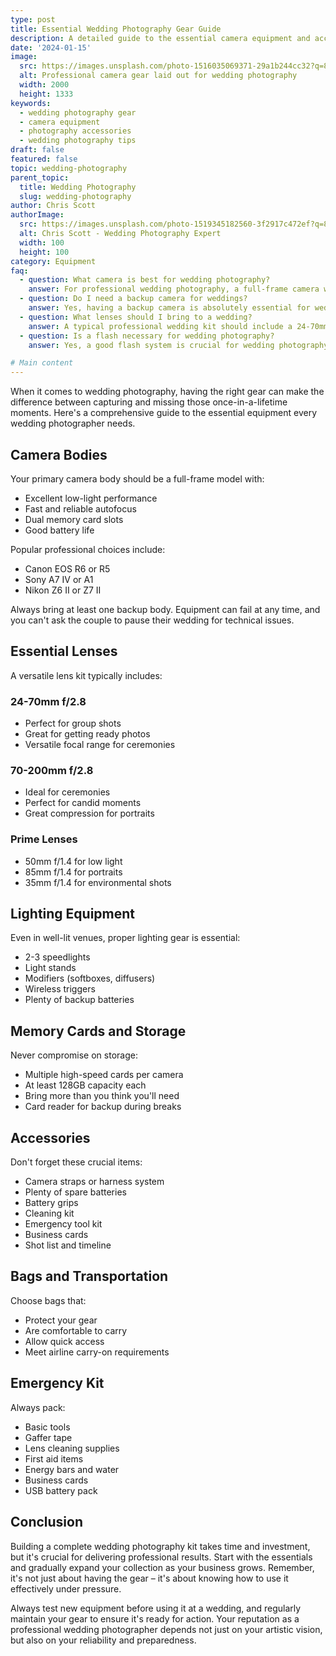 ```yaml
---
type: post
title: Essential Wedding Photography Gear Guide
description: A detailed guide to the essential camera equipment and accessories needed for professional wedding photography
date: '2024-01-15'
image:
  src: https://images.unsplash.com/photo-1516035069371-29a1b244cc32?q=80&w=2000&fm=jpg
  alt: Professional camera gear laid out for wedding photography
  width: 2000
  height: 1333
keywords:
  - wedding photography gear
  - camera equipment
  - photography accessories
  - wedding photography tips
draft: false
featured: false
topic: wedding-photography
parent_topic:
  title: Wedding Photography
  slug: wedding-photography
author: Chris Scott
authorImage:
  src: https://images.unsplash.com/photo-1519345182560-3f2917c472ef?q=80&w=100&fm=jpg
  alt: Chris Scott - Wedding Photography Expert
  width: 100
  height: 100
category: Equipment
faq:
  - question: What camera is best for wedding photography?
    answer: For professional wedding photography, a full-frame camera with good low-light performance is essential. Popular choices include the Canon EOS R6, Sony A7 IV, or Nikon Z6 II. These cameras offer excellent autofocus, dual card slots for backup, and superior image quality in various lighting conditions.
  - question: Do I need a backup camera for weddings?
    answer: Yes, having a backup camera is absolutely essential for wedding photography. Equipment can fail at any moment, and you can't ask the couple to pause their wedding for technical issues. Always carry at least two professional camera bodies to ensure you never miss crucial moments.
  - question: What lenses should I bring to a wedding?
    answer: A typical professional wedding kit should include a 24-70mm f/2.8 for versatility, a 70-200mm f/2.8 for ceremonies and candids, and a fast prime lens like a 50mm f/1.4 or 85mm f/1.4 for portraits and low-light situations. Having backup lenses is also recommended.
  - question: Is a flash necessary for wedding photography?
    answer: Yes, a good flash system is crucial for wedding photography. While natural light is beautiful, many wedding venues have challenging lighting conditions, especially during receptions. Bring multiple speedlights, light modifiers, and backup batteries to ensure consistent quality throughout the event.

# Main content
---
```


When it comes to wedding photography, having the right gear can make the difference between capturing and missing those once-in-a-lifetime moments. Here's a comprehensive guide to the essential equipment every wedding photographer needs.

## Camera Bodies

Your primary camera body should be a full-frame model with:
- Excellent low-light performance
- Fast and reliable autofocus
- Dual memory card slots
- Good battery life

Popular professional choices include:
- Canon EOS R6 or R5
- Sony A7 IV or A1
- Nikon Z6 II or Z7 II

Always bring at least one backup body. Equipment can fail at any time, and you can't ask the couple to pause their wedding for technical issues.

## Essential Lenses

A versatile lens kit typically includes:

### 24-70mm f/2.8
- Perfect for group shots
- Great for getting ready photos
- Versatile focal range for ceremonies

### 70-200mm f/2.8
- Ideal for ceremonies
- Perfect for candid moments
- Great compression for portraits

### Prime Lenses
- 50mm f/1.4 for low light
- 85mm f/1.4 for portraits
- 35mm f/1.4 for environmental shots

## Lighting Equipment

Even in well-lit venues, proper lighting gear is essential:

- 2-3 speedlights
- Light stands
- Modifiers (softboxes, diffusers)
- Wireless triggers
- Plenty of backup batteries

## Memory Cards and Storage

Never compromise on storage:

- Multiple high-speed cards per camera
- At least 128GB capacity each
- Bring more than you think you'll need
- Card reader for backup during breaks

## Accessories

Don't forget these crucial items:

- Camera straps or harness system
- Plenty of spare batteries
- Battery grips
- Cleaning kit
- Emergency tool kit
- Business cards
- Shot list and timeline

## Bags and Transportation

Choose bags that:
- Protect your gear
- Are comfortable to carry
- Allow quick access
- Meet airline carry-on requirements

## Emergency Kit

Always pack:
- Basic tools
- Gaffer tape
- Lens cleaning supplies
- First aid items
- Energy bars and water
- Business cards
- USB battery pack

## Conclusion

Building a complete wedding photography kit takes time and investment, but it's crucial for delivering professional results. Start with the essentials and gradually expand your collection as your business grows. Remember, it's not just about having the gear – it's about knowing how to use it effectively under pressure.

Always test new equipment before using it at a wedding, and regularly maintain your gear to ensure it's ready for action. Your reputation as a professional wedding photographer depends not just on your artistic vision, but also on your reliability and preparedness.
